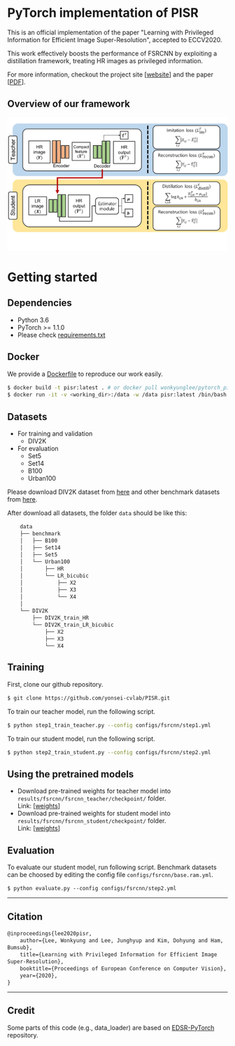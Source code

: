 # PyTorch implementation of PISR

This is an official implementation of the paper "Learning with Privileged Information for Efficient Image Super-Resolution", accepted to ECCV2020.

This work effectively boosts the performance of FSRCNN by exploiting a distillation framework, treating HR images as privileged information.

For more information, checkout the project site [[website](https://cvlab.yonsei.ac.kr/projects/PISR/)] and the paper [[PDF](https://arxiv.org/pdf/2007.07524.pdf)].

## Overview of our framework
<img src="method.jpeg" alt="no_image" />

# Getting started 

## Dependencies
* Python 3.6
* PyTorch >= 1.1.0
* Please check [requirements.txt](requirements.txt)

## Docker
We provide a [Dockerfile](Dockerfile) to reproduce our work easily. 
```bash
$ docker build -t pisr:latest . # or docker pull wonkyunglee/pytorch_pisr:latest
$ docker run -it -v <working_dir>:/data -w /data pisr:latest /bin/bash
```


## Datasets
* For training and validation
    - DIV2K
* For evaluation
    - Set5
    - Set14
    - B100
    - Urban100

Please download DIV2K dataset from [here](https://cv.snu.ac.kr/research/EDSR/DIV2K.tar) and other benchmark datasets from [here](https://cv.snu.ac.kr/research/EDSR/benchmark.tar).


After download all datasets, the folder ```data``` should be like this:
```
    data
    ├── benchmark
    │   ├── B100
    │   ├── Set14
    │   ├── Set5
    │   └── Urban100
    │       ├── HR
    │       └── LR_bicubic
    │           ├── X2
    │           ├── X3
    │           └── X4
    │      
    └── DIV2K
        ├── DIV2K_train_HR
        └── DIV2K_train_LR_bicubic
            ├── X2
            ├── X3
            └── X4

```

## Training
First, clone our github repository.
```bash
$ git clone https://github.com/yonsei-cvlab/PISR.git
```
To train our teacher model, run the following script. 
```bash
$ python step1_train_teacher.py --config configs/fsrcnn/step1.yml
```

To train our student model, run the following script. 
```bash
$ python step2_train_student.py --config configs/fsrcnn/step2.yml
```

## Using the pretrained models
* Download pre-trained weights for teacher model into ``results/fsrcnn/fsrcnn_teacher/checkpoint/`` folder. <br>Link: [[weights](https://drive.google.com/file/d/1amqpIg7ah0bJX7jfWXYRitg6y3xlCYhd/view?usp=sharing)]
* Download pre-trained weights for student model into ``results/fsrcnn/fsrcnn_student/checkpoint/`` folder. <br>Link: [[weights](https://drive.google.com/file/d/1ZHyapgp_vhvITODV6Fyac7YQ2zxHQy8f/view?usp=sharing)]

## Evaluation
To evaluate our student model, run following script. Benchmark datasets can be choosed by editing the config file ``configs/fsrcnn/base.ram.yml``.
```
$ python evaluate.py --config configs/fsrcnn/step2.yml
```

--- 
## Citation
```
@inproceedings{lee2020pisr,
    author={Lee, Wonkyung and Lee, Junghyup and Kim, Dohyung and Ham, Bumsub},
    title={Learning with Privileged Information for Efficient Image Super-Resolution},
    booktitle={Proceedings of European Conference on Computer Vision},
    year={2020},
}
```
--- 
## Credit
Some parts of this code (e.g., data_loader) are based on [EDSR-PyTorch](https://github.com/thstkdgus35/EDSR-PyTorch) repository.

